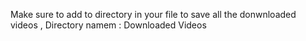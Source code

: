 Make sure to add to directory in your file to save all the donwnloaded videos , Directory namem : Downloaded Videos
